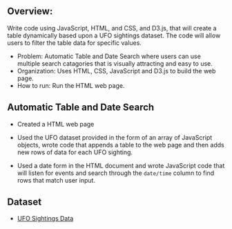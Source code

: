 ## Overview:
Write code using JavaScript, HTML, and CSS, and D3.js, that will create a table dynamically based upon a UFO sightings dataset. The code will allow users to filter the table data for specific values.

- Problem: Automatic Table and Date Search where users can use multiple search catagories that is visually attracting and easy to use.
- Organization: Uses HTML, CSS, JavaScript and D3.js to build the web page.
- How to run: Run the HTML web page.

## Automatic Table and Date Search

* Created a HTML web page

* Used the UFO dataset provided in the form of an array of JavaScript objects, wrote code that appends a table to the web page and then adds new rows of data for each UFO sighting.

* Used a date form in the HTML document and wrote JavaScript code that will listen for events and search through the `date/time` column to find rows that match user input.

## Dataset

* [UFO Sightings Data](StarterCode/static/js/data.js)

